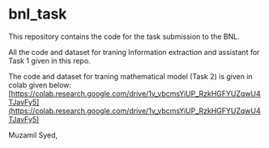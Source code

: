 # bnl_task

This repository contains the code for the task submission to the BNL.

All the code and dataset for traning Information extraction and assistant for Task 1 given in this repo.

The code and dataset for traning mathematical model (Task 2) is given in colab given below:
[https://colab.research.google.com/drive/1v_vbcmsYiUP_RzkHGFYUZqwU4TJavFy5](https://colab.research.google.com/drive/1v_vbcmsYiUP_RzkHGFYUZqwU4TJavFy5)

Muzamil Syed,
